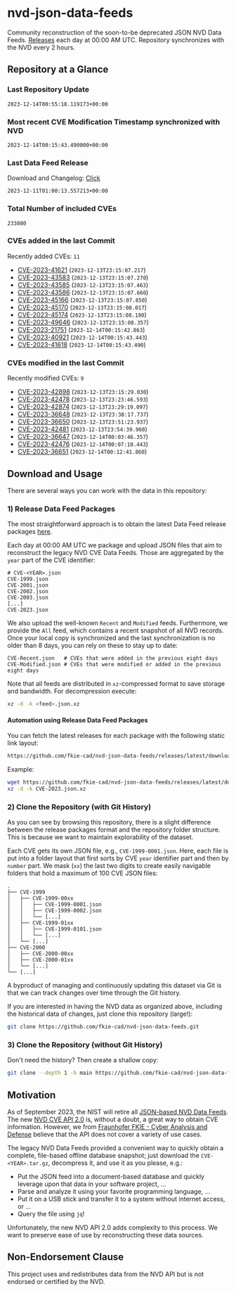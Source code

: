 # nvd-json-data-feeds

Community reconstruction of the soon-to-be deprecated JSON NVD Data Feeds. 
[Releases](https://github.com/fkie-cad/nvd-json-data-feeds/releases/latest) each day at 00:00 AM UTC.
Repository synchronizes with the NVD every 2 hours.

## Repository at a Glance

### Last Repository Update

```plain
2023-12-14T00:55:18.119173+00:00
```

### Most recent CVE Modification Timestamp synchronized with NVD

```plain
2023-12-14T00:15:43.490000+00:00
```

### Last Data Feed Release

Download and Changelog: [Click](https://github.com/fkie-cad/nvd-json-data-feeds/releases/latest)

```plain
2023-12-11T01:00:13.557213+00:00
```

### Total Number of included CVEs

```plain
233080
```

### CVEs added in the last Commit

Recently added CVEs: `11`

* [CVE-2023-41621](CVE-2023/CVE-2023-416xx/CVE-2023-41621.json) (`2023-12-13T23:15:07.217`)
* [CVE-2023-43583](CVE-2023/CVE-2023-435xx/CVE-2023-43583.json) (`2023-12-13T23:15:07.270`)
* [CVE-2023-43585](CVE-2023/CVE-2023-435xx/CVE-2023-43585.json) (`2023-12-13T23:15:07.463`)
* [CVE-2023-43586](CVE-2023/CVE-2023-435xx/CVE-2023-43586.json) (`2023-12-13T23:15:07.660`)
* [CVE-2023-45166](CVE-2023/CVE-2023-451xx/CVE-2023-45166.json) (`2023-12-13T23:15:07.850`)
* [CVE-2023-45170](CVE-2023/CVE-2023-451xx/CVE-2023-45170.json) (`2023-12-13T23:15:08.017`)
* [CVE-2023-45174](CVE-2023/CVE-2023-451xx/CVE-2023-45174.json) (`2023-12-13T23:15:08.180`)
* [CVE-2023-49646](CVE-2023/CVE-2023-496xx/CVE-2023-49646.json) (`2023-12-13T23:15:08.357`)
* [CVE-2023-21751](CVE-2023/CVE-2023-217xx/CVE-2023-21751.json) (`2023-12-14T00:15:42.863`)
* [CVE-2023-40921](CVE-2023/CVE-2023-409xx/CVE-2023-40921.json) (`2023-12-14T00:15:43.443`)
* [CVE-2023-41618](CVE-2023/CVE-2023-416xx/CVE-2023-41618.json) (`2023-12-14T00:15:43.490`)


### CVEs modified in the last Commit

Recently modified CVEs: `9`

* [CVE-2023-42898](CVE-2023/CVE-2023-428xx/CVE-2023-42898.json) (`2023-12-13T23:15:29.030`)
* [CVE-2023-42478](CVE-2023/CVE-2023-424xx/CVE-2023-42478.json) (`2023-12-13T23:23:46.593`)
* [CVE-2023-42874](CVE-2023/CVE-2023-428xx/CVE-2023-42874.json) (`2023-12-13T23:29:19.097`)
* [CVE-2023-36648](CVE-2023/CVE-2023-366xx/CVE-2023-36648.json) (`2023-12-13T23:38:17.737`)
* [CVE-2023-36650](CVE-2023/CVE-2023-366xx/CVE-2023-36650.json) (`2023-12-13T23:51:23.937`)
* [CVE-2023-42481](CVE-2023/CVE-2023-424xx/CVE-2023-42481.json) (`2023-12-13T23:54:39.960`)
* [CVE-2023-36647](CVE-2023/CVE-2023-366xx/CVE-2023-36647.json) (`2023-12-14T00:03:46.357`)
* [CVE-2023-42476](CVE-2023/CVE-2023-424xx/CVE-2023-42476.json) (`2023-12-14T00:07:10.443`)
* [CVE-2023-36651](CVE-2023/CVE-2023-366xx/CVE-2023-36651.json) (`2023-12-14T00:12:41.860`)


## Download and Usage

There are several ways you can work with the data in this repository:

### 1) Release Data Feed Packages

The most straightforward approach is to obtain the latest Data Feed release packages [here](https://github.com/fkie-cad/nvd-json-data-feeds/releases/latest).

Each day at 00:00 AM UTC we package and upload JSON files that aim to reconstruct the legacy NVD CVE Data Feeds.
Those are aggregated by the `year` part of the CVE identifier:

```
# CVE-<YEAR>.json
CVE-1999.json
CVE-2001.json
CVE-2002.json
CVE-2003.json
[...]
CVE-2023.json
```

We also upload the well-known `Recent` and `Modified` feeds.
Furthermore, we provide the `All` feed, which contains a recent snapshot of all NVD records.
Once your local copy is synchronized and the last synchronization is no older than 8 days, you can rely on these to stay up to date:

```plain
CVE-Recent.json   # CVEs that were added in the previous eight days
CVE-Modified.json # CVEs that were modified or added in the previous eight days
```

Note that all feeds are distributed in `xz`-compressed format to save storage and bandwidth.
For decompression execute:

```sh
xz -d -k <feed>.json.xz
```


#### Automation using Release Data Feed Packages

You can fetch the latest releases for each package with the following static link layout:

```sh
https://github.com/fkie-cad/nvd-json-data-feeds/releases/latest/download/CVE-<YEAR>.json.xz
```

Example:

```sh
wget https://github.com/fkie-cad/nvd-json-data-feeds/releases/latest/download/CVE-2023.json.xz
xz -d -k CVE-2023.json.xz
```

### 2) Clone the Repository (with Git History)

As you can see by browsing this repository, there is a slight difference between the release packages format and the repository folder structure.
This is because we want to maintain explorability of the dataset.

Each CVE gets its own JSON file, e.g., `CVE-1999-0001.json`.
Here, each file is put into a folder layout that first sorts by CVE `year` identifier part and then by `number` part.
We mask (`xx`) the last two digits to create easily navigable folders that hold a maximum of 100 CVE JSON files:

```plain
.
├── CVE-1999
│   ├── CVE-1999-00xx
│   │   ├── CVE-1999-0001.json
│   │   ├── CVE-1999-0002.json
│   │   └── [...]
│   ├── CVE-1999-01xx
│   │   ├── CVE-1999-0101.json
│   │   └── [...]
│   └── [...]
├── CVE-2000
│   ├── CVE-2000-00xx
│   ├── CVE-2000-01xx
│   └── [...]
└── [...]
```

A byproduct of managing and continuously updating this dataset via Git is that we can track changes over time through the Git history.

If you are interested in having the NVD data as organized above, including the historical data of changes, just clone this repository (large!):

```sh
git clone https://github.com/fkie-cad/nvd-json-data-feeds.git
```

### 3) Clone the Repository (without Git History)

Don't need the history? Then create a shallow copy:

```sh
git clone --depth 1 -b main https://github.com/fkie-cad/nvd-json-data-feeds.git
```

## Motivation

As of September 2023, the NIST will retire all [JSON-based NVD Data Feeds](https://nvd.nist.gov/vuln/data-feeds#divRetirementBanner-1).
The new [NVD CVE API 2.0](https://nvd.nist.gov/developers/vulnerabilities) is, without a doubt, a great way to obtain CVE information.
However, we from [Fraunhofer FKIE - Cyber Analysis and Defense](https://www.fkie.fraunhofer.de/en/departments/cad.html) believe that the API does not cover a variety of use cases.

The legacy NVD Data Feeds provided a convenient way to quickly obtain a complete, file-based offline database snapshot; just download the `CVE-<YEAR>.tar.gz`, decompress it, and use it as you please, e.g.:

* Put the JSON feed into a document-based database and quickly leverage upon that data in your software project, ...
* Parse and analyze it using your favorite programming language, ...
* Put it on a USB stick and transfer it to a system without internet access, or ...
* Query the file using `jq`!

Unfortunately, the new NVD API 2.0 adds complexity to this process.
We want to preserve ease of use by reconstructing these data sources.

## Non-Endorsement Clause

This project uses and redistributes data from the NVD API but is not endorsed or certified by the NVD.